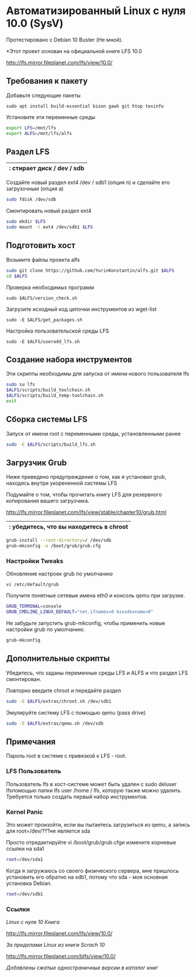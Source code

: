 # Автоматизированный Linux с нуля 10.0 (SysV)

Протестировано с Debian 10 Buster (Не мной).

*Этот проект основан на официальной книге LFS 10.0

http://lfs.mirror.fileplanet.com/lfs/view/10.0/

## Требования к пакету

Добавьте следующие пакеты 

```
sudo apt install build-essential bison gawk git htop texinfo
```

Установите эти переменные среды

```bash
export LFS=/mnt/lfs
export ALFS=/mnt/lfs/alfs
```

## Раздел LFS

| : стирает диск / dev / sdb |
| --- |

Создайте новый раздел ext4 /dev / sdb1 (опция n) и сделайте его загрузочным (опция a)

```bash
sudo fdisk /dev/sdb
```

Смонтировать новый раздел ext4

```bash
sudo mkdir $LFS
sudo mount -t ext4 /dev/sdb1 $LFS
```

## Подготовить хост

Возьмите файлы проекта alfs

```bash
sudo git clone https://github.com/YurinKonstantin/alfs.git $ALFS
cd $ALFS
```

Проверка необходимых программ

`sudo $ALFS/version_check.sh`

Загрузите исходный код цепочки инструментов из wget-list

`sudo -E $ALFS/get_packages.sh`

Настройка пользовательской среды LFS

`sudo -E $ALFS/useradd_lfs.sh`

## Создание набора инструментов

Эти скрипты необходимы для запуска от имени нового пользователя lfs

```bash
sudo su lfs 
$ALFS/scripts/build_toolchain.sh
$ALFS/scripts/build_temp-toolchain.sh
exit
```

## Сборка системы LFS

Запуск от имени root с переменными среды, установленными ранее

```bash
sudo -E $ALFS/scripts/build_lfs.sh
```

## Загрузчик Grub

Ниже приведено предупреждение о том, как я установил grub, находясь внутри укорененной системы LFS

Подумайте о том, чтобы прочитать книгу LFS для резервного копирования вашего загрузчика.

http://lfs.mirror.fileplanet.com/lfs/view/stable/chapter10/grub.html

| : убедитесь, что вы находитесь в chroot|
| --- |


```bash
grub-install --root-directory=/ /dev/sdb
grub-mkconfig -o /boot/grub/grub.cfg
```

### Настройки  Tweaks

Обновление настроек grub по умолчанию

`vi /etc/default/grub`

Получите понятные сетевые имена eth0 и консоль qemu при загрузке.

```bash
GRUB_TERMINAL=console
GRUB_CMDLINE_LINUX_DEFAULT="net.ifnames=0 biosdevname=0"
```

Не забудьте запустить grub-mkconfig, чтобы применить новые настройки grub по умолчанию.

```bash
grub-mkconfig
```

## Дополнительные скрипты

Убедитесь, что заданы переменные среды LFS и ALFS и что раздел LFS смонтирован.

Повторно введите chroot и передайте раздел

```bash
sudo -E $ALFS/extras/chroot.sh /dev/sdb1
```

Эмулируйте систему LFS с помощью qemu (pass drive)

```bash
sudo -E $ALFS/extras/qemu.sh /dev/sdb
```

## Примечания

Пароль root в системе с привязкой к LFS - root.

### LFS Пользователь

Пользователь lfs в хост-системе может быть удален с sudo deluser lfsпомощью папки lfs user /home / lfs, которую также можно удалить. Требуется только создать первый набор инструментов.

### Kernel Panic

Это может произойти, если вы пытаетесь загрузиться из qemu, а запись для root=/dev/???не является sda

Просто отредактируйте vi /boot/grub/grub.cfgи измените корневые ссылки на sda1

```bash
root=/dev/sda1
```

Когда я загружаюсь со своего физического сервера, мне пришлось установить его обратно на sdb1, потому что sda - моя основная установка Debian.

```bash
root=/dev/sdb1
```

### Ссылки

*Linux с нуля 10 Книга*

http://lfs.mirror.fileplanet.com/lfs/view/10.0/

*За пределами Linux из книги Scrach 10*

http://lfs.mirror.fileplanet.com/blfs/view/10.0/

*Добавлены сжатые одностраничные версии в каталог книг*

